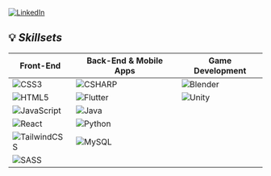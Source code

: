 [![LinkedIn](https://img.shields.io/badge/LinkedIn-0A66C2?style=for-the-badge&logo=LinkedIn&logoColor=ffffff&logoWidth=16&link=https://www.linkedin.com/in/karelin-aleksey/)](https://www.linkedin.com/in/karelin-aleksey/) 

## 💡 _Skillsets_

| Front-End | Back-End & Mobile Apps | Game Development |
| --------------- | ----------------- | ----------------- |
| ![CSS3](https://img.shields.io/badge/CSS3-1572B6?style=plastic) | ![CSHARP](https://img.shields.io/badge/CSharp-512bd4?style=plastic) | ![Blender](https://img.shields.io/badge/Blender-E87D0D?style=plastic) |
| ![HTML5](https://img.shields.io/badge/HTML5-E34F26?style=plastic) | ![Flutter](https://img.shields.io/badge/Flutter-42d2fd?style=plastic) | ![Unity](https://img.shields.io/badge/Unity-000000?style=plastic) |
| ![JavaScript](https://img.shields.io/badge/JavaScript-F7DF1E?style=plastic) | ![Java](https://img.shields.io/badge/Java-F89917?style=plastic) |
| ![React](https://img.shields.io/badge/React-61DAFB?style=plastic) | ![Python](https://img.shields.io/badge/Python-3776AB?style=plastic) |
| ![TailwindCSS](https://img.shields.io/badge/TailwindCSS-a0f3ff?style=plastic) | ![MySQL](https://img.shields.io/badge/MySQL-4479A1?style=plastic) |
| ![SASS](https://img.shields.io/badge/SASS-CC6699?style=plastic&logo=SASS) | |
